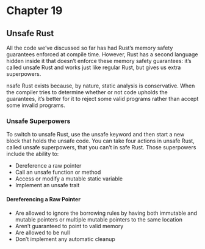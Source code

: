 # Chapter 19

## Unsafe Rust

All the code we’ve discussed so far has had Rust’s memory safety guarantees enforced at compile time. However, Rust has a second language hidden inside it that doesn’t enforce these memory safety guarantees: it’s called unsafe Rust and works just like regular Rust, but gives us extra superpowers.

nsafe Rust exists because, by nature, static analysis is conservative. When the compiler tries to determine whether or not code upholds the guarantees, it’s better for it to reject some valid programs rather than accept some invalid programs.

### Unsafe Superpowers

To switch to unsafe Rust, use the unsafe keyword and then start a new block that holds the unsafe code. You can take four actions in unsafe Rust, called unsafe superpowers, that you can’t in safe Rust. Those superpowers include the ability to:

* Dereference a raw pointer
* Call an unsafe function or method
* Access or modify a mutable static variable
* Implement an unsafe trait

#### Dereferencing a Raw Pointer

* Are allowed to ignore the borrowing rules by having both immutable and mutable pointers or multiple mutable pointers to the same location
* Aren’t guaranteed to point to valid memory
* Are allowed to be null
* Don’t implement any automatic cleanup
